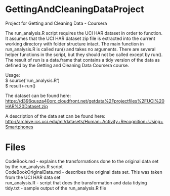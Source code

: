 # GettingAndCleaningDataProject
Project for Getting and Cleaning Data - Coursera

The run_analysis.R script requires the UCI HAR dataset in order to function. It assumes that the UCI HAR dataset zip file is extracted into the current working directory with folder structure intact. The main function in run_analysis.R is called run() and takes no arguments. There are several helper functions in the script,
but they should not be called except by run(). The result of run is a data.frame that contains a tidy version of the data as defined by the Getting and Cleaning Data Coursera course.

Usage:<br />
$ source('run_analysis.R')<br />
$ result<-run()<br />

The dataset can be found here:<br />
https://d396qusza40orc.cloudfront.net/getdata%2Fprojectfiles%2FUCI%20HAR%20Dataset.zip

A description of the data set can be found here:<br />
http://archive.ics.uci.edu/ml/datasets/Human+Activity+Recognition+Using+Smartphones

# Files
CodeBook.md - explains the transformations done to the original data set by the run_analysis.R script<br />
CodeBookOriginalData.md - describes the original data set. This was taken from the UCI HAR data set<br />
run_analysis.R - script that does the transformation and data tidying<br />
tidy.txt - sample output of the run_analysis.R file<br />